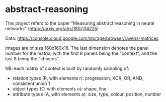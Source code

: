 # abstract-reasoning

This project refers to the paper "Measuring abstract reasoning in neural networks" (https://arxiv.org/abs/1807.04225)

Data: https://console.cloud.google.com/storage/browser/ravens-matrices

Images are of size 160x160x16. The last dimension denotes the panel number for the matrix, with the first 8 panels being the "context", and the last 8 being the "choices".

NB: each matrix of context is built by randomly sampling of:
<ul>
<li> relation types (R, with elements r): progression, XOR, OR, AND, consistent union 1
<li> object types (O, with elements o): shape, line
<li> attribute types (A, with elements a): size, type, colour, position, number
</ul>


